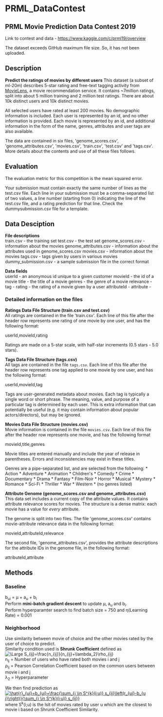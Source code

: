 # PRML_DataContest
## PRML Movie Prediction Data Contest 2019
Link to contest and data - https://www.kaggle.com/c/prml19/overview

The dataset exceeds GitHub maximum file size. So, it has not been uploaded.

## Description
**Predict the ratings of movies by different users**
This dataset (a subset of ml-20m) describes 5-star rating and free-text tagging activity from [MovieLens](http://movielens.org), a movie recommendation service. It contains ~7million ratings, split into about 5 million training and 2 million test ratings. There are about 10k distinct users and 10k distinct movies.

All selected users have rated at least 200 movies. No demographic information is included. Each user is represented by an id, and no other information is provided. Each movie is represented by an id, and additional information in the form of the name, genres, attributes and user tags are also available.

The data are contained in six files, 'genome_scores.csv', 'genome_attributes.csv', 'movies.csv', 'train.csv', 'test.csv' and 'tags.csv'. More details about the contents and use of all these files follows.

## Evaluation
The evaluation metric for this competition is the mean squared error.

Your submission must contain exactly the same number of lines as the test.csv file. Each line in your submission must be a comma-separated list of two values, a line number (starting from 0) indicating the line of the test.csv file, and a rating prediction for that line. Check the dummysubmission.csv file for a template.

## Data Desciption
**File descriptions**  
train.csv - the training set
test.csv - the test set
genome_scores.csv - information about the movies
genome_attributes.csv - information about the attributes used in genome_scores.csv
movies.csv - information about the movies
tags.csv - tags given by users in various movies
dummy_submission.csv - a sample submission file in the correct format

**Data fields**  
userId - an anonymous id unique to a given customer
movieId - the id of a movie
title - the title of a movie
genres - the genre of a movie
relevance -
tag -
rating - the rating of a movie given by a user
attributeId -
attribute -

### Detailed information on the files
**Ratings Data File Structure (train.csv and test.csv)**  
All ratings are contained in the file 'train.csv'. Each line of this file after the header row represents one rating of one movie by one user, and has the following format:

userId,movieId,rating

Ratings are made on a 5-star scale, with half-star increments (0.5 stars - 5.0 stars).

**Tags Data File Structure (tags.csv)**  
All tags are contained in the file `tags.csv`. Each line of this file after the header row represents one tag applied to one movie by one user, and has the following format:

userId,movieId,tag

Tags are user-generated metadata about movies. Each tag is typically a single word or short phrase. The meaning, value, and purpose of a particular tag is determined by each user. This is extra information that can potentially be useful (e.g. it may contain information about popular actors/directors), but may be ignored.

**Movies Data File Structure (movies.csv)**  
Movie information is contained in the file `movies.csv`. Each line of this file after the header row represents one movie, and has the following format

movieId,title,genres

Movie titles are entered manually and include the year of release in parentheses. Errors and inconsistencies may exist in these titles.

Genres are a pipe-separated list, and are selected from the following: * Action * Adventure * Animation * Children's * Comedy * Crime * Documentary * Drama * Fantasy * Film-Noir * Horror * Musical * Mystery * Romance * Sci-Fi * Thriller * War * Western * (no genres listed)

**Attribute Genome (genome_scores.csv and genome_attributes.csv)**  
This data set includes a current copy of the attribute values. It contains attribute relevance scores for movies. The structure is a dense matrix: each movie has a value for *every* attribute.

The genome is split into two files. The file 'genome_scores.csv' contains movie-attribute relevance data in the following format:

movieId,attributeId,relevance

The second file, 'genome_attributes.csv', provides the attribute descriptions for the attribute IDs in the genome file, in the following format:

attributeId,attribute

## Methods
### Baseline

b<sub>ui</sub> = &mu; + a<sub>u</sub> + b<sub>i</sub>  
Perform **mini-batch gradient descent** to update &mu;, a<sub>u</sub> and b<sub>i</sub>.  
Perform hyperparamter search to find batch size = 750 and &eta;(Learning Rate) = 0.001

### Neighborhood

Use similarity between movie of choice and the other movies rated by the user of choice to predict.  
Similarity condition used is **Shrunk Coefficient** defined as  
<img src="https://latex.codecogs.com/svg.latex?\Large&space;S_{ij}=\frac{n_{ij}}{n_{ij}+\lambda_2}\rho_{ij}" title="\Large S_{ij}=\frac{n_{ij}}{n_{ij}+\lambda_2}\rho_{ij}" />  
n<sub>ij</sub> = Number of users who have rated both movies i and j  
&rho;<sub>ij</sub> = Pearson Correlation Coefficient based on the common users between movie i and j  
&lambda;<sub>2</sub> = Hyperparameter  
  
We then find prediction as  
<a href="https://www.codecogs.com/eqnedit.php?latex=\hat{r}_{ui}=b_{ui}&plus;\frac{\sum_{j&space;\in&space;S^{k}(i;u)}&space;s_{ij}\left(r_{uj}-b_{u&space;j}\right)}{\sum_{j&space;\in&space;S^{k}(i;u)}&space;s_{ij}}" target="_blank"><img src="https://latex.codecogs.com/gif.latex?\hat{r}_{ui}=b_{ui}&plus;\frac{\sum_{j&space;\in&space;S^{k}(i;u)}&space;s_{ij}\left(r_{uj}-b_{u&space;j}\right)}{\sum_{j&space;\in&space;S^{k}(i;u)}&space;s_{ij}}" title="\hat{r}_{ui}=b_{ui}+\frac{\sum_{j \in S^{k}(i;u)} s_{ij}\left(r_{uj}-b_{u j}\right)}{\sum_{j \in S^{k}(i;u)} s_{ij}}" /></a>  
where S<sup>k</sup>(i;u) is the lsit of movies rated by user u which are the closest to movie i based on Shrunk Coefficient Similarity.
